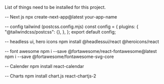 List of things need to be installed for this project.

-- Next js
npx create-next-app@latest your-app-name

-- config tailwind (postcss.config.mjs)
const config = {
  plugins: {
    "@tailwindcss/postcss": {},
  },
};
export default config;

-- headless ui, hero icons
npm install @headlessui/react @heroicons/react

-- font awesome
npm i --save @fortawesome/react-fontawesome@latest
npm i --save @fortawesome/fontawesome-svg-core

-- Calender
npm install react-calendar

-- Charts
npm install chart.js react-chartjs-2
